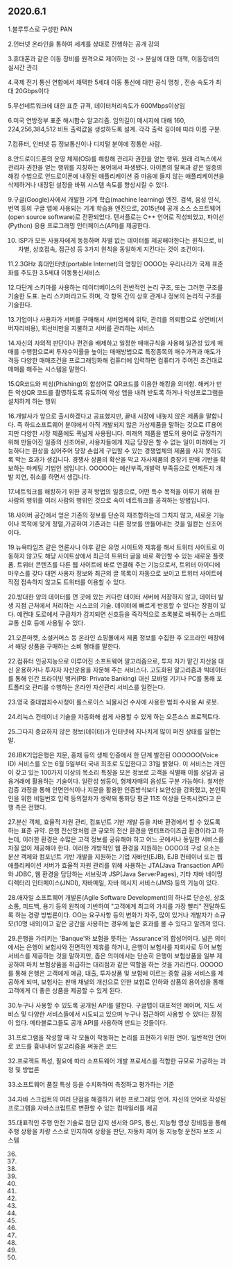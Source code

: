 ## 2020.6.1

1.블루투스로 구성한 PAN

2.인터넷 온라인을 통하여 세계를 상대로 진행하는 공개 강의

3.휴대폰과 같은 이동 장비를 원격으로 제어하는 것 -> 분실에 대한 대책, 이동장비의 실시간 관리

4.국제 전기 통신 연합에서 채택한 5세대 이동 통신에 대한 공식 명칭 , 전송 속도가 최대 20Gbps이다 

5.무선네트워크에 대한 표준 규격, 데이터처리속도가 600Mbps이상임

6.미국 연방정부 표준 해시함수 알고리즘. 임의길이 메시지에 대해 160, 224,256,384,512 비트 출력값을 생성하도록 설계. 각각 출력 길이에 따라 이름 구분.

7.컴퓨터, 인터넷 등 정보통신이나 디지털 분야에 정통한 사람.

8.안드로이드폰의 운영 체제(OS)를 해킹해 관리자 권한을 얻는 행위. 원래 리눅스에서 관리자 권한을 얻는 행위를 지칭하는 용어에서 파생됐다. 아이폰의 탈옥과 같은 일종의 해킹 수법으로 안드로이폰에 내장된 애플리케이션 중 마음에 들지 않는 애플리케이션을 삭제하거나 내장된 설정을 바꿔 시스템 속도를 향상시킬 수 있다.

9.구글(Google)사에서 개발한 기계 학습(machine learning) 엔진. 검색, 음성 인식, 번역 등의 구글 앱에 사용되는 기계 학습용 엔진으로, 2015년에 공개 소스 소프트웨어(open source software)로 전환되었다. 텐서플로는 C++ 언어로 작성되었고, 파이선(Python) 응용 프로그래밍 인터페이스(API)를 제공한다.

10. ISP가 모든 사용자에게 동등하며 차별 없는 데이터를 제공해야한다는 원칙으로, 비차별, 상호접속, 접근성 등 3가지 원칙을 동일하게 지킨다는 것이 조건이다.

11.2.3GHz 휴대인터넷(portable Internet)의 명칭인 OOOO는 우리나라가 국제 표준화를 주도한 3.5세대 이동통신서비스

12.다단계 스키마를 사용하는 데이터베이스의 전반적인 논리 구조, 또는 그러한 구조를 기술한 도표. 논리 스키마라고도 하며, 각 항목 간의 상호 관계나 정보의 논리적 구조를 기술한다.

13.기업이나 사용자가 서버를 구매해서 서버업체에 위탁, 관리를 의뢰함으로 상면비(서버자리비용), 회선비만을 지불하고 서버를 관리하는 서비스

14.자신의 자의적 판단이나 편견을 배제하고 일정한 매매규칙을 사용해 일관성 있게 매매를 수행함으로써 투자수익률을 높이는 매매방법으로 특정종목의 매수가격과 매도가격등 다양한 매매조건을 프로그래밍화해 컴퓨터에 입력하면 컴퓨터가 주어진 조건대로 매매를 해주는 시스템을 말한다.

15.QR코드와 피싱(Phishing)의 합성어로 QR코드를 이용한 해킹을 의미함. 해커가 만든 악성QR 코드를 촬영하도록 유도하여 악성 앱을 내려 받도록 하거나 악성프로그램을 설치하게 하는 행위

16.개발사가 앞으로 출시하겠다고 공표했지만, 끝내 시장에 내놓지 않은 제품을 말합니다.   즉 하드소프트웨어 분야에서 아직 개발되지 않은 가상제품을 말하는 것으로 IT용어지만 다양한 시장 제품에도 폭넓게 사용됩니다.     미래의 제품을 별도의 용어로 규정하기위해 만들어진 일종의 신조어로,   사용자들에게 지금 당장은 할 수 없는 일이 미래에는 가능하다는 환상을 심어주어   당장 손쉽게 구입할 수 있는 경쟁업체의 제품을 사지 못하도록 막는 효과가 생깁니다.   경쟁사 상품의 확산을 막고 자사제품의 중장기 판매 기반을 확보하는 마케팅 기법인 셈입니다.   OOOOO는 예산부족,개발력 부족등으로 언제든지 개발 지연, 취소를 하면서 생깁니다.

17.네트워크를 해킹하기 위한 공격 방법의 일종으로,  어떤 특수 목적을 이루기 위해 한 사람의 행위를 여러 사람의 행위인 것으로 속여 네트워크를 공격하는 방법입니다.

18.사이버 공간에서 얻은 기존의 정보를 단순히 재조합하는데 그치지 않고, 새로운 기능이나 목적에 맞게 정렬,가공하여 기존과는 다른 정보를 만들어내는 것을 일컫는 신조어이다.

19.뉴욕타임즈 같은 언론사나 야후 같은 유명 사이트와 제휴를 해서 트위터 사이트로 이동하지 않고도 해당 사이트상에서 최근의 트위터 글을 바로 확인할 수 있는 새로운 플랫폼. 트위터 콘텐츠를 다른 웹 사이트에 바로 연결해 주는 기능으로서, 트위터 아이디에 마우스를 갖다 대면 사용자 정보와 최근의 글 목록이 자동으로 보이고 트위터 사이트에 직접 접속하지 않고도 트위터를 이용할 수 있다.

20.방대한 양의 데이터를 먼 곳에 있는 커다란 데이터 서버에 저장하지 않고, 데이터 발생 지점 근처에서 처리하는 시스코의 기술. 데이터에 빠르게 반응할 수 있다는 장점이 있다. 예컨대 도로에서 구급차가 감지되면 신호등을 즉각적으로 초록불로 바꿔주는 스마트 교통 신호 등에 사용될 수 있다.

21.오픈마켓, 소셜커머스 등 온라인 쇼핑몰에서 제품 정보를 수집한 후 오프라인 매장에서 해당 상품을 구매하는 소비 형태를 말한다.

22.컴퓨터 인공지능으로 이루어진 소프트웨어 알고리즘으로, 투자 자가 맡긴 자산을 대신 운용하거나 투자자 자산운용을 자문해 주는 서비스다. 고도화된 알고리즘과 빅데이터를 통해 인간 프라이빗 뱅커(PB: Private Banking) 대신 모바일 기기나 PC를 통해 포트폴리오 관리를 수행하는 온라인 자산관리 서비스를 일컫는다.

23.영국 중대범죄수사청이 롤스로이스 뇌물사건 수사에 사용한 범죄 수사용 AI 로봇.

24.리눅스 컨테이너 기술을 자동화해 쉽게 사용할 수 있게 하는 오픈소스 프로젝트다.

25.그다지 중요하지 않은 정보(데이터)가 인터넷에 지나치게 많이 퍼진 상태를 일컫는 말.

26.IBK기업은행은 지문, 홍채 등의 생체 인증에서 한 단계 발전된 OOOOOO(Voice ID) 서비스를 오는 6월 5일부터 국내 최초로 도입한다고 31일 밝혔다. 이 서비스는 개인이 갖고 있는 100가지 이상의 목소리 특징을 모은 정보로 고객을 식별해 이를 상담과 금융거래에 활용하는 기술이다. 일란성 쌍둥이, 형제자매의 음성도 구분 가능하다. 철저한 검증 과정을 통해 안면인식이나 지문을 활용한 인증방식보다 보안성을 강화했고, 본인확인을 위한 비밀번호 입력 등의절차가 생략돼 통화당 평균 11초 이상을 단축시켰다고 은행 측은 전했다.

27.분산 객체, 효율적 자원 관리, 컴포넌트 기반 개발 등을 자바 환경에서 할 수 있도록 하는 표준 규약. 은행 전산망처럼 큰 규모의 전산 환경을 엔터프라이즈급 환경이라고 하는데, 이러한 환경은 수많은 고객 정보를 공유해야 하고 어느 곳에서나 동일한 서비스를 차질 없이 제공해야 한다. 이러한 개방적인 웹 환경을 지원하는 OOOO의 구성 요소는 분산 객체와 컴포넌트 기반 개발을 지원하는 기업 자바빈(EJB), EJB 컨테이너 또는 웹 애플리케이션 서버가 효율적 자원 관리를 위해 사용하는 JTA(Java Transaction API)와 JDBC, 웹 환경을 담당하는 서브릿과 JSP(Java ServerPages), 기타 자바 네이밍 디렉터리 인터페이스(JNDI), 자바메일, 자바 메시지 서비스(JMS) 등의 기능이 있다.

28.애자일 소프트웨어 개발론(Agile Software Development)의 하나로 단순성, 상호소통, 피드백, 용기 등의 원칙에 기반하여 "고객에게 최고의 가치를 가장 빨리" 전달하도록 하는 경량 방법론이다. OO는 요구사항 등의 변화가 자주, 많이 있거나 개발자가 소규모(10명 내외)이고 같은 공간을 사용하는 경우에 높은 효과를 볼 수 있다고 알려져 있다.

29.은행을 가리키는 'Banque'와 보험을 뜻하는 'Assurance'의 합성어이다. 넓은 의미에서는 은행이 보험사와 전면적인 제휴를 하거나, 은행이 보험사를 자회사로 두어 보험서비스를 제공하는 것을 말하지만, 좁은 의미에서는 단순히 은행이 보험상품을 일부 제공하여 마치 보험상품을 취급하는 대리점과 같은 역할을 하는 것을 가리킨다. OOOOO를 통해 은행은 고객에게 예금, 대출, 투자상품 및 보험에 이르는 종합 금융 서비스를 제공하게 되며, 보험사는 판매 채널의 개선으로 인한 보험료 인하와 상품의 용이성을 통해 고객에게 더 좋은 상품을 제공할 수 있게 된다.

30.누구나 사용할 수 있도록 공개된 API를 말한다. 구글맵이 대표적인 예이며, 지도 서비스 및 다양한 서비스들에서 시도되고 있으며 누구나 접근하여 사용할 수 있다는 장점이 있다. 메타블로그들도 공개 API를 사용하여 만드는 것들이다.

31.프로그램을 작성할 때 각 모듈이 작동하는 논리를 표현하기 위한 언어. 일반적인 언어로 코드를 흉내내어 알고리즘을 써놓은 코드

32.프로젝트 특성, 필요에 따라 소프트웨어 개발 프로세스를 적합한 규모로 가공하는 과정 및 방법론

33.소프트웨어 품질 특성 등을 수치화하여 측정하고 평가하는 기준

34.자바 스크립트의 여러 단점을 해결하기 위한 프로그래밍 언어. 자신의 언어로 작성된 프로그램을 자바스크립트로 변환할 수 있는 컴파일러를 제공

35.대표적인 주행 안전 기술로 첨단 감지 센서와 GPS, 통신, 지능형 영상 장비등을 통해 주행 상황을 차량 스스로 인지하여 상황을 판단, 자동차 제어 등 지능형 운전자 보조 시스템

36.

37.

38.

39.

40.

41.

42.

43.

44.

45.

46.

47.

48.

49.

50.